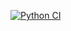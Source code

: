 [![Python CI](https://github.com/worknonstop/hexlet_pytest/actions/workflows/PythonCI.yaml/badge.svg)](https://github.com/worknonstop/hexlet_pytest/actions/workflows/PythonCI.yaml)
